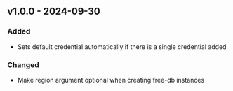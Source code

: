 ## v1.0.0 - 2024-09-30
### Added
* Sets default credential automatically if there is a single credential added
### Changed
* Make region argument optional when creating free-db instances
